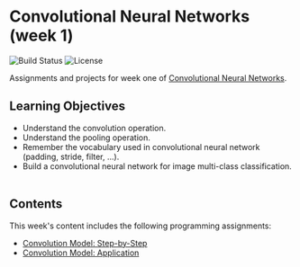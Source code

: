 # Convolutional Neural Networks (week 1)
![Build Status](https://img.shields.io/badge/build-Stable-green.svg)
![License](https://img.shields.io/badge/license-DO_WHATEVER_YOU_WANT-green.svg)

Assignments and projects for week one of [Convolutional Neural Networks](https://www.coursera.org/learn/convolutional-neural-networks).

## Learning Objectives
* Understand the convolution operation.
* Understand the pooling operation.
* Remember the vocabulary used in convolutional neural network (padding, stride, filter, ...).
* Build a convolutional neural network for image multi-class classification.
<br/><br/>

## Contents
This week's content includes the following programming assignments:
* [Convolution Model: Step-by-Step](https://github.com/chivingtoninc/Coursera-Deep-Learning/tree/master/4-Convolutional-Neural-Networks/week-1/Convolution+model+-+Step+by+Step+-+v2.ipynb)
* [Convolution Model: Application](https://github.com/chivingtoninc/Coursera-Deep-Learning/tree/master/4-Convolutional-Neural-Networks/week-1/Convolution+model+-+Application+-+v1.ipynb)
